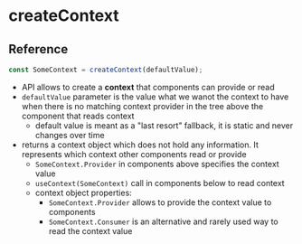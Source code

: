 # createContext

## Reference

```jsx
const SomeContext = createContext(defaultValue);
```

- API allows to create a **context** that components can provide or read
- `defaultValue` parameter is the value what we wanot the context to have when there is no matching context provider in the tree above the component that reads context
  - default value is meant as a "last resort" fallback, it is static and never changes over time
- returns a context object which does not hold any information. It represents which context other components read or provide
  - `SomeContext.Provider` in components above specifies the context value
  - `useContext(SomeContext)` call in components below to read context
  - context object properties:
    - `SomeContext.Provider` allows to provide the context value to components
    - `SomeContext.Consumer` is an alternative and rarely used way to read the context value

